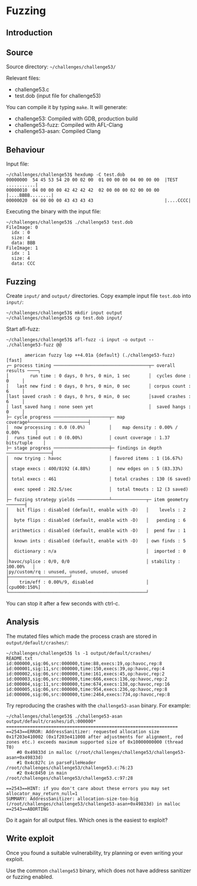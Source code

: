 # Fuzzing

## Introduction

## Source

Source directory: `~/challenges/challenge53/`

Relevant files:
* challenge53.c
* test.dob (input file for challenge53)

You can compile it by typing `make`. It will generate:

* challenge53: Compiled with GDB, production build
* challenge53-fuzz: Compiled with AFL-Clang
* challenge53-asan: Compiled Clang


## Behaviour

Input file:
```
~/challenges/challenge53$ hexdump -C test.dob
00000000  54 45 53 54 20 00 02 00  01 00 00 00 04 00 00 00  |TEST ...........|
00000010  04 00 00 00 42 42 42 42  02 00 00 00 02 00 00 00  |....BBBB........|
00000020  04 00 00 00 43 43 43 43                           |....CCCC|
```

Executing the binary with the input file:
```
~/challenges/challenge53$ ./challenge53 test.dob
FileImage: 0
  idx : 0
  size: 4
  data: BBB
FileImage: 1
  idx : 1
  size: 4
  data: CCC
```


## Fuzzing

Create `input/` and `output/` directories. Copy example input file `test.dob` into `input/`:
```
~/challenges/challenge53$ mkdir input output
~/challenges/challenge53$ cp test.dob input/
```

Start afl-fuzz:
```
~/challenges/challenge53$ afl-fuzz -i input -o output -- ./challenge53-fuzz @@

       american fuzzy lop ++4.01a {default} (./challenge53-fuzz) [fast]
┌─ process timing ────────────────────────────────────┬─ overall results ────┐
│        run time : 0 days, 0 hrs, 0 min, 1 sec       │  cycles done : 0     │
│   last new find : 0 days, 0 hrs, 0 min, 0 sec       │ corpus count : 6     │
│last saved crash : 0 days, 0 hrs, 0 min, 0 sec       │saved crashes : 6     │
│ last saved hang : none seen yet                     │  saved hangs : 0     │
├─ cycle progress ─────────────────────┬─ map coverage┴──────────────────────┤
│  now processing : 0.0 (0.0%)         │    map density : 0.00% / 0.00%      │
│  runs timed out : 0 (0.00%)          │ count coverage : 1.37 bits/tuple    │
├─ stage progress ─────────────────────┼─ findings in depth ─────────────────┤
│  now trying : havoc                  │ favored items : 1 (16.67%)          │
│ stage execs : 400/8192 (4.88%)       │  new edges on : 5 (83.33%)          │
│ total execs : 461                    │ total crashes : 130 (6 saved)       │
│  exec speed : 282.5/sec              │  total tmouts : 12 (3 saved)        │
├─ fuzzing strategy yields ────────────┴─────────────┬─ item geometry ───────┤
│   bit flips : disabled (default, enable with -D)   │    levels : 2         │
│  byte flips : disabled (default, enable with -D)   │   pending : 6         │
│ arithmetics : disabled (default, enable with -D)   │  pend fav : 1         │
│  known ints : disabled (default, enable with -D)   │ own finds : 5         │
│  dictionary : n/a                                  │  imported : 0         │
│havoc/splice : 0/0, 0/0                             │ stability : 100.00%   │
│py/custom/rq : unused, unused, unused, unused       ├───────────────────────┘
│    trim/eff : 0.00%/9, disabled                    │          [cpu000:150%]
└────────────────────────────────────────────────────┘
```

You can stop it after a few seconds with ctrl-c. 


## Analysis

The mutated files which made the process crash are stored in `output/default/crashes/`:
```
~/challenges/challenge53$ ls -1 output/default/crashes/
README.txt
id:000000,sig:06,src:000000,time:88,execs:19,op:havoc,rep:8
id:000001,sig:11,src:000000,time:150,execs:39,op:havoc,rep:4
id:000002,sig:06,src:000000,time:161,execs:45,op:havoc,rep:2
id:000003,sig:06,src:000000,time:666,execs:136,op:havoc,rep:2
id:000004,sig:11,src:000000,time:674,execs:138,op:havoc,rep:16
id:000005,sig:06,src:000000,time:954,execs:236,op:havoc,rep:8
id:000006,sig:06,src:000000,time:2464,execs:734,op:havoc,rep:8
```

Try reproducing the crashes with the `challenge53-asan` binary. For example:
```
~/challenges/challenge53$ ./challenge53-asan output/default/crashes/id\:000000*
=================================================================
==2543==ERROR: AddressSanitizer: requested allocation size 0x1f203e410002 (0x1f203e411008 after adjustments for alignment, red zones etc.) exceeds maximum supported size of 0x10000000000 (thread T0)
    #0 0x49833d in malloc (/root/challenges/challenge53/challenge53-asan+0x49833d)
    #1 0x4c827c in parseFileHeader /root/challenges/challenge53/challenge53.c:76:23
    #2 0x4c8450 in main /root/challenges/challenge53/challenge53.c:97:28

==2543==HINT: if you don't care about these errors you may set allocator_may_return_null=1
SUMMARY: AddressSanitizer: allocation-size-too-big (/root/challenges/challenge53/challenge53-asan+0x49833d) in malloc
==2543==ABORTING
```

Do it again for all output files. Which ones is the easiest to exploit? 


## Write exploit

Once you found a suitable vulnerability, try planning or even writing your exploit.

Use the common `challenge53` binary, which does not have address sanitizer or fuzzing enabled. 

